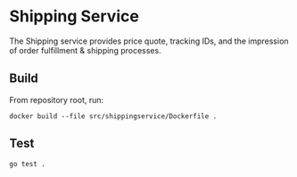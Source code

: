 # Shipping Service

The Shipping service provides price quote, tracking IDs, and the impression of order fulfillment & shipping processes.

## Build

From repository root, run:

```
docker build --file src/shippingservice/Dockerfile .
```

## Test

```
go test .
```
